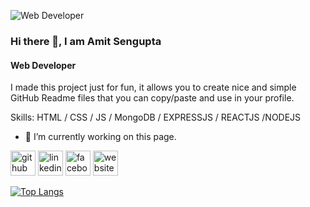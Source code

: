 ![Web Developer](https://media.licdn.com/dms/image/D5616AQG9bmDJD2Z64w/profile-displaybackgroundimage-shrink_350_1400/0/1697628617801?e=1709164800&v=beta&t=3J2lSGpbbs4WChB4SDuWMekll7BM75twzthypem_xkU)

### Hi there 👋, I am Amit Sengupta
#### Web Developer


I made this project just for fun, it allows you to create nice and simple GitHub Readme files that you can copy/paste and use in your profile.

Skills: HTML / CSS /  JS / MongoDB / EXPRESSJS /  REACTJS /NODEJS

- 🔭 I’m currently working on this page. 


[<img src='https://cdn.jsdelivr.net/npm/simple-icons@3.0.1/icons/github.svg' alt='github' height='40'>](https://github.com/Amitsengupta332)  [<img src='https://cdn.jsdelivr.net/npm/simple-icons@3.0.1/icons/linkedin.svg' alt='linkedin' height='40'>](https://www.linkedin.com/in/https://www.linkedin.com/in/amit-sengupta-400083291//)  [<img src='https://cdn.jsdelivr.net/npm/simple-icons@3.0.1/icons/facebook.svg' alt='facebook' height='40'>](https://www.facebook.com/https://www.facebook.com/amith.sen.37/)  [<img src='https://cdn.jsdelivr.net/npm/simple-icons@3.0.1/icons/icloud.svg' alt='website' height='40'>](https://amitsengupta.netlify.app/)  

[![Top Langs](https://github-readme-stats.vercel.app/api/top-langs/?username=Amitsengupta332)](https://github.com/anuraghazra/github-readme-stats)

